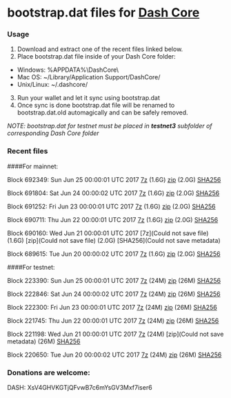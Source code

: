 # bootstrap.dat files for [Dash Core](https://www.dash.org)

### Usage

1. Download and extract one of the recent files linked below.
2. Place bootstrap.dat file inside of your Dash Core folder:
 - Windows: %APPDATA%\DashCore\
 - Mac OS: ~/Library/Application Support/DashCore/
 - Unix/Linux: ~/.dashcore/
3. Run your wallet and let it sync using bootstrap.dat
4. Once sync is done bootstrap.dat file will be renamed to bootstrap.dat.old automagically and can be safely removed.

_NOTE: bootstrap.dat for testnet must be placed in **testnet3** subfolder of corresponding Dash Core folder_

### Recent files

####For mainnet:

Block 692349: Sun Jun 25 00:00:01 UTC 2017 [7z](https://transfer.sh/ulN8i/bootstrap.dat.20170625.7z) (1.6G) [zip](https://transfer.sh/geuSk/bootstrap.dat.20170625.zip) (2.0G) [SHA256](https://transfer.sh/f32PU/sha256.txt)

Block 691804: Sat Jun 24 00:00:02 UTC 2017 [7z](https://transfer.sh/XrNnM/bootstrap.dat.20170624.7z) (1.6G) [zip](https://transfer.sh/6L2h4/bootstrap.dat.20170624.zip) (2.0G) [SHA256](https://transfer.sh/3AjWK/sha256.txt)

Block 691252: Fri Jun 23 00:00:01 UTC 2017 [7z](https://transfer.sh/lbich/bootstrap.dat.20170623.7z) (1.6G) [zip](https://transfer.sh/V53MB/bootstrap.dat.20170623.zip) (2.0G) [SHA256](https://transfer.sh/EEalH/sha256.txt)

Block 690711: Thu Jun 22 00:00:01 UTC 2017 [7z](https://transfer.sh/TLnFQ/bootstrap.dat.20170622.7z) (1.6G) [zip](https://transfer.sh/aJZ0E/bootstrap.dat.20170622.zip) (2.0G) [SHA256](https://transfer.sh/HMufp/sha256.txt)

Block 690160: Wed Jun 21 00:00:01 UTC 2017 [7z](Could not save file) (1.6G) [zip](Could not save file) (2.0G) [SHA256](Could not save metadata)

Block 689615: Tue Jun 20 00:00:02 UTC 2017 [7z](https://transfer.sh/qEVxV/bootstrap.dat.20170620.7z) (1.6G) [zip](https://transfer.sh/H08Cy/bootstrap.dat.20170620.zip) (2.0G) [SHA256](https://transfer.sh/r2X0Y/sha256.txt)

####For testnet:

Block 223390: Sun Jun 25 00:00:01 UTC 2017 [7z](https://transfer.sh/AV9t8/bootstrap.dat.20170625.7z) (24M) [zip](https://transfer.sh/10HINW/bootstrap.dat.20170625.zip) (26M) [SHA256](https://transfer.sh/CEFyP/sha256.txt)

Block 222846: Sat Jun 24 00:00:02 UTC 2017 [7z](https://transfer.sh/nZyww/bootstrap.dat.20170624.7z) (24M) [zip](https://transfer.sh/BFnPD/bootstrap.dat.20170624.zip) (26M) [SHA256](https://transfer.sh/CjhJh/sha256.txt)

Block 222300: Fri Jun 23 00:00:01 UTC 2017 [7z](https://transfer.sh/FP6hy/bootstrap.dat.20170623.7z) (24M) [zip](https://transfer.sh/ApAhB/bootstrap.dat.20170623.zip) (26M) [SHA256](https://transfer.sh/9BUsd/sha256.txt)

Block 221745: Thu Jun 22 00:00:01 UTC 2017 [7z](https://transfer.sh/V5uoI/bootstrap.dat.20170622.7z) (24M) [zip](https://transfer.sh/dOxo5/bootstrap.dat.20170622.zip) (26M) [SHA256](https://transfer.sh/8S007/sha256.txt)

Block 221198: Wed Jun 21 00:00:01 UTC 2017 [7z](https://transfer.sh/14rhr5/bootstrap.dat.20170621.7z) (24M) [zip](Could not save metadata) (26M) [SHA256](https://transfer.sh/VlFba/sha256.txt)

Block 220650: Tue Jun 20 00:00:02 UTC 2017 [7z](https://transfer.sh/jwSJL/bootstrap.dat.20170620.7z) (24M) [zip](https://transfer.sh/cbxkA/bootstrap.dat.20170620.zip) (26M) [SHA256](https://transfer.sh/puLda/sha256.txt)

### Donations are welcome:

DASH: XsV4GHVKGTjQFvwB7c6mYsGV3Mxf7iser6
